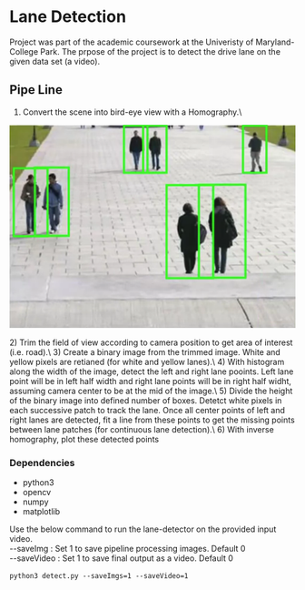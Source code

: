 # Lane Detection

Project was part of the academic coursework at the Univeristy of Maryland-College Park. The prpose of the project is to detect the drive lane on the given data set (a video).

## Pipe Line
1) Convert the scene into bird-eye view with a Homography.\
<p align="center">
<img src="https://github.com/varunasthana92/Human_Detection_OpenCV/blob/master/additional_files/expected_behaviour.png">
</p>
2) Trim the field of view according to camera position to get area of interest (i.e. road).\
3) Create a binary image from the trimmed image. White and yellow pixels are retianed (for white and yellow lanes).\
4) With histogram along the width of the image, detect the left and right lane pooints. Left lane point will be in left half width and right lane points will be in right half widht, assuming camera center to be at the mid of the image.\
5) Divide the height of the binary image into defined number of boxes. Detetct white pixels in each successive patch to track the lane. Once all center points of left and right lanes are detected, fit a line from these points to get the missing points between lane patches (for continuous lane detection).\
6) With inverse homography, plot these detected points

### Dependencies
- python3
- opencv
- numpy
- matplotlib


Use the below command to run the lane-detector on the provided input video.\
--saveImg : Set 1 to save pipeline processing images. Default 0\
--saveVideo : Set 1 to save final output as a video. Default 0
```
python3 detect.py --saveImgs=1 --saveVideo=1
```
